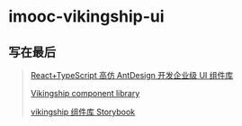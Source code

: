 # imooc-vikingship-ui

## 写在最后

> [React+TypeScript 高仿 AntDesign 开发企业级 UI 组件库](https://coding.imooc.com/class/428.html)
>
> [Vikingship component library](https://www.npmjs.com/package/vikingship)
>
> [vikingship 组件库 Storybook](http://vikingship.xyz/?path=/story/%E6%AC%A2%E8%BF%8E%E6%9D%A5%E5%88%B0%E8%AF%BE%E7%A8%8B--welcome)
